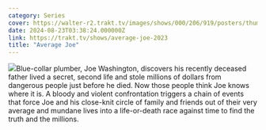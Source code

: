 ```yaml
---
category: Series
cover: https://walter-r2.trakt.tv/images/shows/000/206/919/posters/thumb/a389c1e237.jpg.webp
date: 2024-08-23T03:38:24.000000Z
link: https://trakt.tv/shows/average-joe-2023
title: "Average Joe"
---
```


![](https://walter-r2.trakt.tv/images/shows/000/206/919/fanarts/thumb/575d39cd94.jpg)Blue-collar plumber, Joe Washington, discovers his recently deceased father lived a secret, second life and stole millions of dollars from dangerous people just before he died. Now those people think Joe knows where it is. A bloody and violent confrontation triggers a chain of events that force Joe and his close-knit circle of family and friends out of their very average and mundane lives into a life-or-death race against time to find the truth and the millions.
